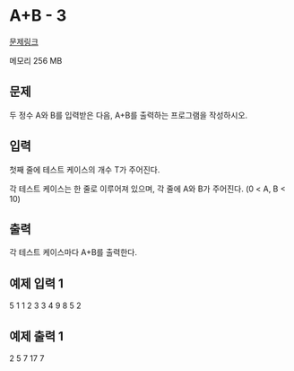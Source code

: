 # A+B - 3
[문제링크](https://www.acmicpc.net/problem/10950)

메모리 256 MB	

## 문제
두 정수 A와 B를 입력받은 다음, A+B를 출력하는 프로그램을 작성하시오.

## 입력
첫째 줄에 테스트 케이스의 개수 T가 주어진다.

각 테스트 케이스는 한 줄로 이루어져 있으며, 각 줄에 A와 B가 주어진다. (0 < A, B < 10)

## 출력
각 테스트 케이스마다 A+B를 출력한다.


## 예제 입력 1 
5
1 1
2 3
3 4
9 8
5 2

## 예제 출력 1 
2
5
7
17
7
